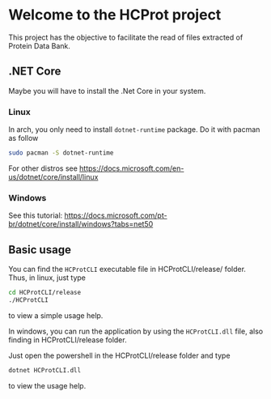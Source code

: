 # Welcome to the HCProt project

 This project has the objective to facilitate the read of files extracted of Protein Data Bank.

## .NET Core
Maybe you will have to install the .Net Core in your system.
### Linux
In arch, you only need to install `dotnet-runtime` package. Do it with pacman as follow 
```bash
sudo pacman -S dotnet-runtime
```

For other distros see https://docs.microsoft.com/en-us/dotnet/core/install/linux 

### Windows
See this tutorial: https://docs.microsoft.com/pt-br/dotnet/core/install/windows?tabs=net50

## Basic usage
You can find the `HCProtCLI` executable file in HCProtCLI/release/ folder.
Thus, in linux, just type
```bash
cd HCProtCLI/release
./HCProtCLI
```
to view a simple usage help.

In windows, you can run the application by using the `HCProtCLI.dll` file, also finding in HCProtCLI/release folder.

Just open the powershell in the HCProtCLI/release folder and type
```bash
dotnet HCProtCLI.dll
```

to view the usage help.
